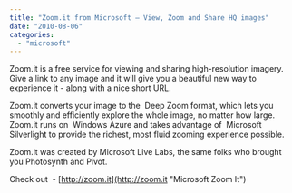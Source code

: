 ```yaml
---
title: "Zoom.it from Microsoft – View, Zoom and Share HQ images"
date: "2010-08-06"
categories: 
  - "microsoft"
---
```


Zoom.it is a free service for viewing and sharing high-resolution imagery. Give a link to any image and it will give you a beautiful new way to experience it - along with a nice short URL.

Zoom.it converts your image to the  Deep Zoom format, which lets you smoothly and efficiently explore the whole image, no matter how large. Zoom.it runs on  Windows Azure and takes advantage of  Microsoft Silverlight to provide the richest, most fluid zooming experience possible.

Zoom.it was created by Microsoft Live Labs, the same folks who brought you Photosynth and Pivot.

Check out  - [http://zoom.it](http://zoom.it "Microsoft Zoom It")
